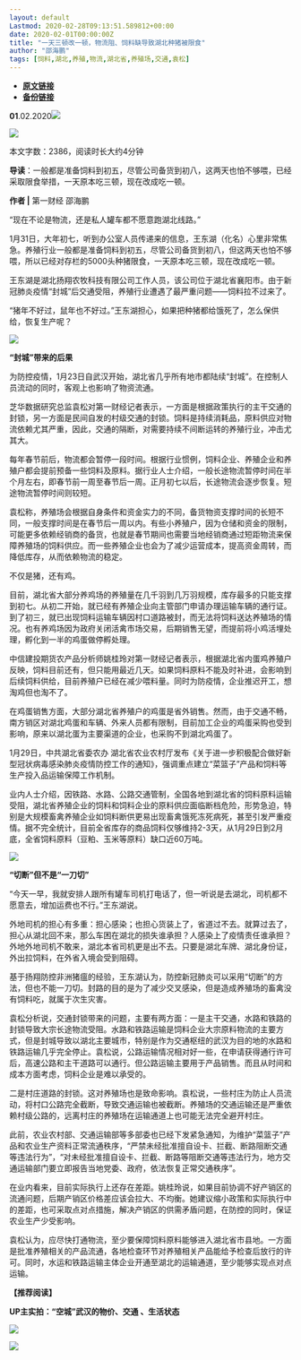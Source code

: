 ```yaml
---
layout: default
Lastmod: 2020-02-28T09:13:51.589812+00:00
date: 2020-02-01T00:00:00Z
title: "一天三顿改一顿，物流阻、饲料缺导致湖北种猪被限食"
author: "邵海鹏"
tags: [饲料,湖北,养殖,物流,湖北省,养殖场,交通,袁松]
---
```


* [**原文链接**](http://mp.weixin.qq.com/s?__biz=MjM5MTM3NTMwNA==&mid=2660911644&idx=3&sn=8d3af63647f64846c8aafc2040686f97&chksm=bdd860bb8aafe9ad24a86ea317af6eb824537afc1b80ddd426e2931cddd667de945b35f241ad#rd)
* [**备份链接**](http://archive.is/dgjM8)


  

**01**.02.2020![](/images/post/b964456eeb895c5ca2180c84e43a5c1c.jpg)

![](/images/post/650d2411997ed5907e2528d4e64fc1f1.jpg)

本文字数：2386，阅读时长大约4分钟

**导读**：一般都是准备饲料到初五，尽管公司备货到初八，这两天也怕不够喂，已经采取限食举措，一天原本吃三顿，现在改成吃一顿。

  

**作者 |** 第一财经 邵海鹏

“现在不论是物流，还是私人罐车都不愿意跑湖北线路。”

1月31日，大年初七，听到办公室人员传递来的信息，王东湖（化名）心里非常焦急。养殖行业一般都是准备饲料到初五，尽管公司备货到初八，但这两天也怕不够喂，所以已经对存栏的5000头种猪限食，一天原本吃三顿，现在改成吃一顿。

王东湖是湖北扬翔农牧科技有限公司工作人员，该公司位于湖北省襄阳市。由于新冠肺炎疫情“封城”后交通受阻，养殖行业遭遇了最严重问题——饲料拉不过来了。

“猪年不好过，鼠年也不好过。”王东湖担心，如果把种猪都给饿死了，怎么保供给，恢复生产呢？

![](/images/post/3519c8928fe3dd75fef0a2cb3e52b75b.jpg)

**“封城”带来的后果**

  

为防控疫情，1月23日自武汉开始，湖北省几乎所有地市都陆续“封城”。在控制人员流动的同时，客观上也影响了物资流通。

芝华数据研究总监袁松对第一财经记者表示，一方面是根据政策执行的主干交通的封锁，另一方面是民间自发的村级交通的封锁。饲料是持续消耗品，原料供应对物流依赖尤其严重，因此，交通的隔断，对需要持续不间断运转的养殖行业，冲击尤其大。

每年春节前后，物流都会暂停一段时间。根据行业惯例，饲料企业、养殖企业和养殖户都会提前预备一些饲料及原料。据行业人士介绍，一般长途物流暂停时间在半个月左右，即春节前一周至春节后一周。正月初七以后，长途物流会逐步恢复。短途物流暂停时间则较短。

袁松称，养殖场会根据自身条件和资金实力的不同，备货物资支撑时间的长短不同，一般支撑时间是在春节后一周以内。有些小养殖户，因为仓储和资金的限制，可能更多依赖经销商的备货，也就是春节期间也需要当地经销商通过短距物流来保障养殖场的饲料供应。而一些养殖企业也会为了减少运营成本，提高资金周转，而降低库存，从而依赖物流的稳定。

不仅是猪，还有鸡。

目前，湖北省大部分养鸡场的养殖量在几千羽到几万羽规模，库存最多的只能支撑到初七。从初二开始，就已经有养殖企业向主管部门申请办理运输车辆的通行证。到了初三，就已出现饲料运输车辆因村口道路被封，而无法将饲料送达养殖场的情况。也有养鸡场因为政府关闭活禽市场交易，后期销售无望，而提前将小鸡活埋处理，孵化到一半的鸡蛋做停孵处理。

中信建投期货农产品分析师姚桂玲对第一财经记者表示，根据湖北省内蛋鸡养殖户反映，饲料目前还有，但只能用最近几天。如果饲料原料不能及时补进，会影响到后续饲料供给，目前养殖户已经在减少喂料量。同时为防疫情，企业推迟开工，想淘鸡但也淘不了。

在鸡蛋销售方面，大部分湖北省养殖户的鸡蛋是省外销售。然而，由于交通不畅，南方销区对湖北鸡蛋和车辆、外来人员都有限制，目前加工企业的鸡蛋采购也受到影响，原来以湖北蛋为主要渠道的企业，也采购不到湖北鸡蛋了。

1月29日，中共湖北省委农办 湖北省农业农村厅发布《关于进一步积极配合做好新型冠状病毒感染肺炎疫情防控工作的通知》，强调重点建立“菜篮子”产品和饲料等生产投入品运输保障工作机制。

业内人士介绍，因铁路、水路、公路交通管制，全国各地到湖北省的饲料原料运输受阻，湖北省养殖企业的饲料和饲料企业的原料供应面临断档危险，形势急迫，特别是大规模畜禽养殖企业如饲料断供更易出现畜禽饿死冻死病死，甚至引发严重疫情。据不完全统计，目前全省库存的商品饲料仅够维持2-3天，从1月29日到2月底，全省饲料原料（豆粕、玉米等原料）缺口近60万吨。

![](/images/post/3519c8928fe3dd75fef0a2cb3e52b75b.jpg)

**“切断”但不是“一刀切”**

“今天一早，我就安排人跟所有罐车司机打电话了，但一听说是去湖北，司机都不愿意去，增加运费也不行。”王东湖说。

外地司机的担心有多重：担心感染；也担心货装上了，省道过不去。就算过去了，担心从湖北回不来，那么车困在湖北的损失谁承担？人感染上了疫情责任谁承担？外地外地司机不敢来，湖北本省司机更是出不去。只要是湖北车牌、湖北身份证，外出拉饲料，在外省入境会受到阻碍。

基于扬翔防控非洲猪瘟的经验，王东湖认为，防控新冠肺炎可以采用“切断”的方法，但也不能一刀切。封路的目的是为了减少交叉感染，但是造成养殖场的畜禽没有饲料吃，就属于次生灾害。

袁松分析说，交通封锁带来的问题，主要有两方面：一是主干交通，水路和铁路的封锁导致大宗长途物流受阻。水路和铁路运输是饲料企业大宗原料物流的主要方式，但是封城导致以湖北主要城市，特别是作为交通枢纽的武汉为目的地的水路和铁路运输几乎完全停止。袁松说，公路运输情况相对好一些，在申请获得通行许可后，高速公路和主干道路可以通行。但公路运输主要用于产品销售。而且从时间和成本方面考虑，饲料企业是难以承受的。

二是村庄道路的封锁。这对养殖场也是致命影响。袁松说，一些村庄为防止人员流动，将村口公路完全截断，导致交通运输也被截断。养殖场的交通运输还是严重依赖村级公路的，远离村庄的养殖场在运输通道上也可能无法完全避开村庄。

此前，农业农村部、交通运输部等多部委也已经下发紧急通知，为维护“菜篮子”产品和农业生产资料正常流通秩序，“严禁未经批准擅自设卡、拦截、断路阻断交通等违法行为”，“对未经批准擅自设卡、拦截、断路等阻断交通等违法行为，地方交通运输部门要立即报告当地党委、政府，依法恢复正常交通秩序”。

在业内看来，目前实际执行上还存在差距。姚桂玲说，如果目前协调不好产销区的流通问题，后期产销区价格差应该会拉大、不均衡。她建议缩小政策和实际执行中的差距，也可采取点对点措施，解决产销区的供需矛盾问题，在防控的同时，保证农业生产少受影响。

袁松认为，应尽快打通物流，至少要保障饲料原料能够进入湖北省市县地。一方面是批准养殖相关的产品流通，各地检查环节对养殖相关产品能给予检查后放行的许可。同时，水运和铁路运输主体企业开通至湖北的运输通道，至少能够实现点对点运输。

**【推荐阅读】**

**UP主实拍：“空城”武汉的物价、交通 、生活状态**

[![](/images/post/95378c138081e87ab45f85e97ac64671.jpg)](http://mp.weixin.qq.com/s?__biz=MjM5MTM3NTMwNA==&mid=2660911356&idx=1&sn=7ffb93ebf418b95431c855ef076d60a9&chksm=bdd8625b8aafeb4de0e755a3a94953a08b8683b96b692ea2bc68a976f3d13218eb323988780a&scene=21#wechat_redirect)

![](/images/post/8cd8a1d0aba0700b88fba4e2bebbdee5.jpg)

